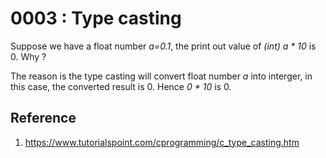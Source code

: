 # 0003 : Type casting

Suppose we have a float number *a=0.1*, the print out value of *(int) a * 10* is 0. Why ?

The reason is the type casting will convert float number *a* into interger, in this case, the converted result is 0. Hence *0 * 10* is 0.

## Reference
1. https://www.tutorialspoint.com/cprogramming/c_type_casting.htm